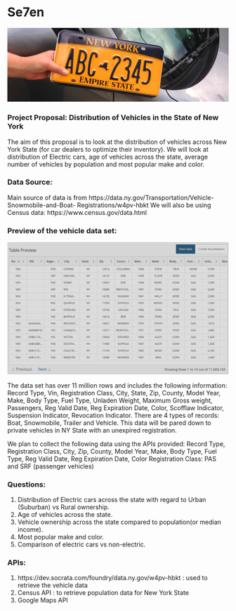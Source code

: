 # Se7en

![NY plate](https://github.com/paloni-dotcom/Se7en/blob/main/Images/renew_registration_hero.jpg?raw=true)

<h3>Project Proposal: Distribution of Vehicles in the State of New York</h3>


The aim of this proposal is to look at the distribution of vehicles across New York State (for car dealers to optimize their inventory). We will look at distribution of Electric cars, age of vehicles across the state, average number of vehicles by population and most popular make and color.

<h3>Data Source:</h3>
Main source of data is from https://data.ny.gov/Transportation/Vehicle-Snowmobile-and-Boat- Registrations/w4pv-hbkt
We will also be using Census data: https://www.census.gov/data.html 

<h3>Preview of the vehicle data set:</h3>

![alt text](https://github.com/paloni-dotcom/Se7en/blob/main/Images/sampletabledata.png)

The data set has over 11 million rows and includes the following information:
Record Type, Vin, Registration Class, City, State, Zip, County, Model Year, Make, Body Type, Fuel Type, Unladen Weight, Maximum Gross weight, Passengers, Reg Valid Date, Reg Expiration Date, Color, Scofflaw Indicator, Suspension Indicator, Revocation Indicator.
There are 4 types of records: Boat, Snowmobile, Trailer and Vehicle.
This data will be pared down to private vehicles in NY State with an unexpired registration.
    
We plan to collect the following data using the APIs provided:
Record Type, Registration Class, City, Zip, County, Model Year, Make, Body Type, Fuel Type, Reg Valid Date, Reg Expiration Date, Color
Registration Class: PAS and SRF (passenger vehicles)

<h3>Questions:</h3>
<ol><li>Distribution of Electric cars across the state with regard to Urban (Suburban) vs Rural
    ownership.</li>
    <li>Age of vehicles across the state.</li>
<li>Vehicle ownership across the state compared to population(or median income).</li>
<li>Most popular make and color.</li>
<li>Comparison of electric cars vs non-electric.</li></ol>

<h3>APIs:</h3>
<ol><li>https://dev.socrata.com/foundry/data.ny.gov/w4pv-hbkt : used to retrieve the vehicle data</li>
    <li>Census API : to retrieve population data for New York State</li>
    <li>Google Maps API</li></ol>
    
